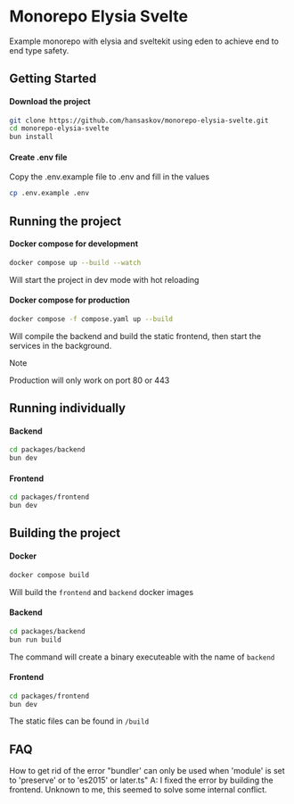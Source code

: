 # Monorepo Elysia Svelte

Example monorepo with elysia and sveltekit using eden to achieve end to end type safety.

## Getting Started

#### Download the project
```bash
git clone https://github.com/hansaskov/monorepo-elysia-svelte.git
cd monorepo-elysia-svelte
bun install
```
#### Create .env file
Copy the .env.example file to .env and fill in the values
```bash
cp .env.example .env
``` 

## Running the project

#### Docker compose for development
```bash
docker compose up --build --watch
```
Will start the project in dev mode with hot reloading

#### Docker compose for production
```bash
docker compose -f compose.yaml up --build
```
Will compile the backend and build the static frontend, then start the services in the background. 

> [!NOTE]  
> Production will only work on port 80 or 443

## Running individually
#### Backend
```bash
cd packages/backend
bun dev
```

#### Frontend
```bash
cd packages/frontend
bun dev
```

## Building the project

#### Docker
```bash
docker compose build
```
Will build the `frontend` and `backend` docker images

#### Backend
```bash
cd packages/backend
bun run build
```
The command will create a binary executeable with the name of ``backend``

#### Frontend
```bash
cd packages/frontend
bun dev
```
The static files can be found in ``/build``


## FAQ
How to get rid of the error "bundler' can only be used when 'module' is set to 'preserve' or to 'es2015' or later.ts"
A: I fixed the error by building the frontend. Unknown to me, this seemed to solve some internal conflict. 
